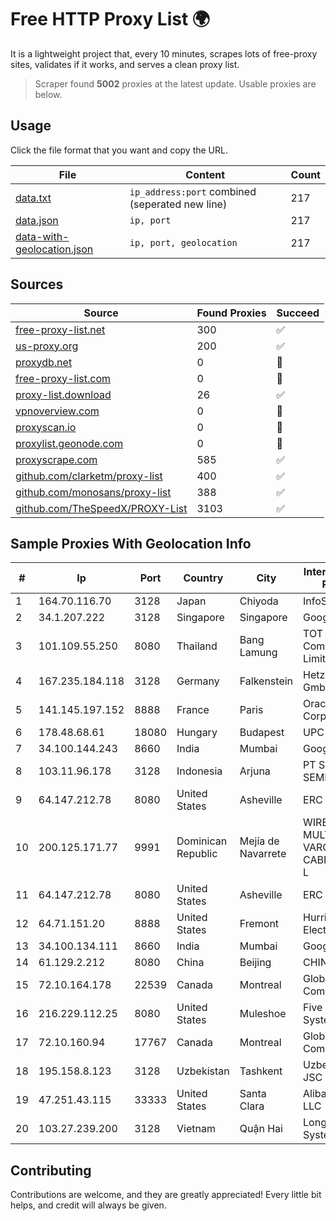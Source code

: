 
# Free HTTP Proxy List 🌍

It is a lightweight project that, every 10 minutes, scrapes lots of free-proxy sites, validates if it works, and serves a clean proxy list.


> Scraper found **5002** proxies at the latest update. Usable proxies are below.

## Usage

Click the file format that you want and copy the URL.


|File|Content|Count|
|----|-------|-----|
|[data.txt](https://raw.githubusercontent.com/themiralay/Proxy-List-World/master/data.txt)|`ip_address:port` combined (seperated new line)|217|
|[data.json](https://raw.githubusercontent.com/themiralay/Proxy-List-World/master/data.json)|`ip, port`|217|
|[data-with-geolocation.json](https://raw.githubusercontent.com/themiralay/Proxy-List-World/master/data-with-geolocation.json)|`ip, port, geolocation`|217|

## Sources

|Source|Found Proxies|Succeed|
|------|-------------|-------|
|[free-proxy-list.net](https://free-proxy-list.net)|300|✅|
|[us-proxy.org](https://www.us-proxy.org)|200|✅|
|[proxydb.net](http://proxydb.net)|0|🚫|
|[free-proxy-list.com](https://free-proxy-list.com/?page=&port=&type%5B%5D=http&type%5B%5D=https&up_time=0&search=Search)|0|🚫|
|[proxy-list.download](https://www.proxy-list.download/HTTP)|26|✅|
|[vpnoverview.com](https://vpnoverview.com/privacy/anonymous-browsing/free-proxy-servers)|0|🚫|
|[proxyscan.io](https://www.proxyscan.io)|0|🚫|
|[proxylist.geonode.com](https://proxylist.geonode.com/api/proxy-list?limit=300&page=1&sort_by=lastChecked&sort_type=desc&protocols=http,https)|0|🚫|
|[proxyscrape.com](https://api.proxyscrape.com/v2/?request=displayproxies&protocol=http&timeout=10000&country=all&ssl=all&anonymity=all)|585|✅|
|[github.com/clarketm/proxy-list](https://raw.githubusercontent.com/clarketm/proxy-list/master/proxy-list-raw.txt)|400|✅|
|[github.com/monosans/proxy-list](https://raw.githubusercontent.com/monosans/proxy-list/main/proxies/http.txt)|388|✅|
|[github.com/TheSpeedX/PROXY-List](https://raw.githubusercontent.com/TheSpeedX/PROXY-List/master/http.txt)|3103|✅|


## Sample Proxies With Geolocation Info

|#|Ip|Port|Country|City|Internet Service Provider|
|-|--|----|-------|----|-------------------------|
|1|164.70.116.70|3128|Japan|Chiyoda|InfoSphere|
|2|34.1.207.222|3128|Singapore|Singapore|Google LLC|
|3|101.109.55.250|8080|Thailand|Bang Lamung|TOT Public Company Limited|
|4|167.235.184.118|3128|Germany|Falkenstein|Hetzner Online GmbH|
|5|141.145.197.152|8888|France|Paris|Oracle Corporation|
|6|178.48.68.61|18080|Hungary|Budapest|UPC|
|7|34.100.144.243|8660|India|Mumbai|Google LLC|
|8|103.11.96.178|3128|Indonesia|Arjuna|PT SKYLINE SEMESTA|
|9|64.147.212.78|8080|United States|Asheville|ERC Broadband|
|10|200.125.171.77|9991|Dominican Republic|Mejía de Navarrete|WIRELESS MULTI SERVICE VARGAS CABRERA, S. R. L|
|11|64.147.212.78|8080|United States|Asheville|ERC Broadband|
|12|64.71.151.20|8888|United States|Fremont|Hurricane Electric LLC|
|13|34.100.134.111|8660|India|Mumbai|Google LLC|
|14|61.129.2.212|8080|China|Beijing|CHINANET|
|15|72.10.164.178|22539|Canada|Montreal|GloboTech Communications|
|16|216.229.112.25|8080|United States|Muleshoe|Five Area Systems, LLC|
|17|72.10.160.94|17767|Canada|Montreal|GloboTech Communications|
|18|195.158.8.123|3128|Uzbekistan|Tashkent|Uzbektelecom JSC|
|19|47.251.43.115|33333|United States|Santa Clara|Alibaba Cloud LLC|
|20|103.27.239.200|3128|Vietnam|Quận Hai|Long Van System Solution|



## Contributing

Contributions are welcome, and they are greatly appreciated! Every
little bit helps, and credit will always be given.

